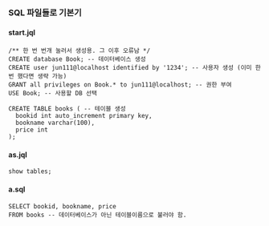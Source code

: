 ### SQL 파일들로 기본기 

#### start.jql 
```
/** 한 번 번개 눌러서 생성용. 그 이후 오류남 */ 
CREATE database Book; -- 데이터베이스 생성
CREATE user jun111@localhost identified by '1234'; -- 사용자 생성 (이미 한 번 했다면 생략 가능)
GRANT all privileges on Book.* to jun111@localhost; -- 권한 부여 
USE Book; -- 사용할 DB 선택

CREATE TABLE books ( -- 테이블 생성 
  bookid int auto_increment primary key,
  bookname varchar(100),
  price int
);
```

#### as.jql 
```
show tables; 
```

#### a.sql 
```
SELECT bookid, bookname, price
FROM books -- 데이터베이스가 아닌 테이블이름으로 불러야 함.  
```
  
### 

